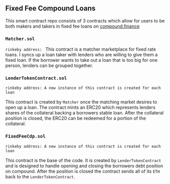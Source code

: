 ## Fixed Fee Compound Loans
This smart contract repo consists of 3 contracts which allow for users to be both makers and takers in fixed fee loans on [compound.finance](https://compound.finance)

### `Matcher.sol`
`rinkeby address: `
This contract is a matcher marketplace for fixed rate loans. I syncs up a loan taker with lenders who are willing to give them a fixed loan. If the borrower wants to take out a loan that is too big for one person, lenders can be grouped together.

### `LenderTokenContract.sol`
`rinkeby address: A new instance of this contract is created for each loan`

This contract is created by `Matcher` once the matching market desires to open up a loan. The contract mints an ERC20 which represents lenders shares of the collateral backing a borrowers stable loan. After the collateral position is closed, the ERC20 can be redeemed for a portion of the collateral.

### `FixedFeeCdp.sol`
`rinkeby address: A new instance of this contract is created for each loan`

This contract is the base of the code. It is created by `LenderTokenContract` and is designed to handle opening and closing the borrowers debt position on compound. After the position is closed the contract sends all of its `ETH` back to the `LenderTokenContract`.